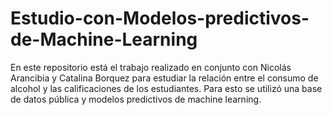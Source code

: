 # Estudio-con-Modelos-predictivos-de-Machine-Learning
En este repositorio está el trabajo realizado en conjunto con Nicolás Arancibia y Catalina Borquez para estudiar la relación entre el consumo de alcohol y las calificaciones de los estudiantes.  Para esto se utilizó una base de datos pública y modelos predictivos de machine learning.
